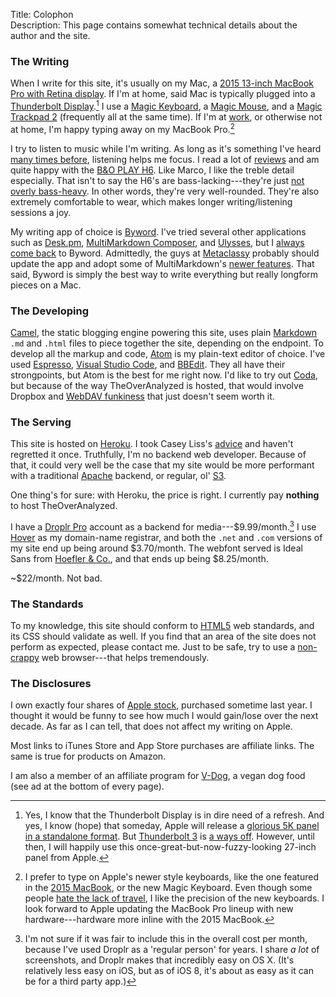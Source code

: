 Title: Colophon  
Description: This page contains somewhat technical details about the author and the site.  

### The Writing

When I write for this site, it's usually on my Mac, a [2015 13-inch MacBook Pro with Retina display][d]. If I'm at home, said Mac is typically plugged into a [Thunderbolt Display][wikipedia].[^yes] I use a [Magic Keyboard][wikipedia 2], a [Magic Mouse][wikipedia 3], and a [Magic Trackpad 2][apple] (frequently all at the same time). If I'm at [work][twitter], or otherwise not at home, I'm happy typing away on my MacBook Pro.[^int]

I try to listen to music while I'm writing. As long as it's something I've heard [many times before][apple 2],  listening helps me focus. I read a lot of [reviews][marco] and am quite happy with the [B&O PLAY H6][amazon]. Like Marco, I like the treble detail especially. That isn't to say the H6's are bass-lacking---they're just [not overly bass-heavy][marco 2]. In other words, they're very well-rounded. They're also extremely comfortable to wear, which makes longer writing/listening sessions a joy.

My writing app of choice is [Byword][apple 3]. I've tried several other applications such as [Desk.pm][apple 4], [MultiMarkdown Composer][multimarkdown], and [Ulysses][apple 5], but I [always come back][theoveranalyzed] to Byword. Admittedly, the guys at [Metaclassy][metaclassy] probably should update the app and adopt some of MultiMarkdown's [newer features][d 2]. That said, Byword is simply the best way to write everything but really longform pieces on a Mac.

### The Developing

[Camel][github], the static blogging engine powering this site, uses plain [Markdown][daringfireball] `.md` and `.html` files to piece together the site, depending on the endpoint. To develop all the markup and code, [Atom][atom] is my plain-text editor of choice. I've used [Espresso][theoveranalyzed 2], [Visual Studio Code][visualstudio], and [BBEdit][barebones]. They all have their strongpoints, but Atom is the best for me right now. I'd like to try out [Coda][panic], but because of the way TheOverAnalyzed is hosted, that would involve Dropbox and [WebDAV funkiness][dropdav] that just doesn't seem worth it.

### The Serving

This site is hosted on [Heroku][heroku]. I took Casey Liss's [advice][caseyliss] and haven't regretted it once. Truthfully, I'm no backend web developer. Because of that, it could very well be the case that my site would be more performant with a traditional [Apache][wikipedia 4] backend, or regular, ol' [S3][wikipedia 5].

One thing's for sure: with Heroku, the price is right. I currently pay **nothing** to host TheOverAnalyzed.

I have a [Droplr Pro][droplr] account as a backend for media---$9.99/month.[^drop] I use [Hover][hover] as my domain-name registrar, and both the `.net` and `.com` versions of my site end up being around $3.70/month. The webfont served is Ideal Sans from [Hoefler & Co.][typography], and that ends up being $8.25/month.

~$22/month. Not bad.

### The Standards

To my knowledge, this site should conform to [HTML5][wikipedia 6] web standards, and its CSS should validate as well. If you find that an area of the site does not perform as expected, please contact me. Just to be safe, try to use a [non-crappy][duckduckgo] web browser---that helps tremendously. 

### The Disclosures

I own exactly four shares of [Apple stock][nasdaq], purchased sometime last year. I thought it would be funny to see how much I would gain/lose over the next decade. As far as I can tell, that does not affect my writing on Apple.

Most links to iTunes Store and App Store purchases are affiliate links. The same is true for products on Amazon.

I am also a member of an affiliate program for [V-Dog][shareasale], a vegan dog food (see ad at the bottom of every page).

[^drop]: I'm not sure if it was fair to include this in the overall cost per month, because I've used Droplr as a 'regular person' for years. I share *a lot* of screenshots, and Droplr makes that incredibly easy on OS X. (It's relatively less easy on iOS, but as of iOS 8, it's about as easy as it can be for a third party app.)
[^int]: I prefer to type on Apple's newer style keyboards, like the one featured in the [2015 MacBook][d 3], or the new Magic Keyboard. Even though some people [hate the lack of travel][sixcolors], I like the precision of the new keyboards. I look forward to Apple updating the MacBook Pro lineup with new hardware---hardware more inline with the 2015 MacBook.
[^yes]: Yes, I know that the Thunderbolt Display is in dire need of a refresh. And yes, I know (hope) that someday, Apple will release a [glorious 5K panel in a standalone format][reddit]. But [Thunderbolt 3][wikipedia 7] is [a ways off][anandtech]. However, until then, I will happily use this once-great-but-now-fuzzy-looking 27-inch panel from Apple.

[amazon]: http://www.amazon.com/gp/product/B00C4VFYRC?tag=theov0c-20 "B&O PLAY H6's on Amazon"
[anandtech]: http://www.anandtech.com/show/9331/intel-announces-thunderbolt-3 "AnandTech piece on Thunderbolt 3"
[apple]: http://www.apple.com/shop/product/MJ2R2LL/A/magic-trackpad-2 "Apple's product page for the Magic Trackpad 2"
[apple 2]: https://itunes.apple.com/us/album/1989/id907242701?at=1l3vx9s "Taylor Swift's '1989' on the iTunes Store"
[apple 3]: https://itunes.apple.com/us/app/byword/id420212497?mt=12&at=1l3vx9s "Byword on the Mac App Store"
[apple 4]: https://itunes.apple.com/us/app/desk-pm-writing-blogging-notetaking/id915839505?mt=12&at=1l3vx9s "Desk PM on the Mac App Store"
[apple 5]: https://itunes.apple.com/us/app/ulysses/id623795237?mt=12&at=1l3vx9s "Ulysses on the Mac App Store"
[atom]: https://atom.io "Project page for Atom"
[barebones]: http://www.barebones.com/products/bbedit/ "Project page for BBEdit"
[caseyliss]: http://www.caseyliss.com/2014/11/19/heroku-adds-dropbox-support "Casey Liss's post about using Heroku with Dropbox"
[d]: http://d.pr/i/1jdbM "Screenshot of my configuration"
[d 2]: http://d.pr/i/1j7co "It would be nice if Byword would incorporate image captions"
[d 3]: http://d.pr/i/1ex2E+ "Screenshot of Apple's product page on the MacBook"
[daringfireball]: http://daringfireball.net/projects/markdown/ "Project page for Markdown"
[dropdav]: https://www.dropdav.com "DropDAV"
[droplr]: https://auth.droplr.com/referral/user/0cd0ca10c401759b74716f20598e6816?callback=https://d.pr/auth/referral "Droplr Pro subscription"
[duckduckgo]: https://duckduckgo.com/?q=alternatives+to+internet+explorer&ia=software "Alternatives to Internet Explorer"
[feed]: https://feed.press/?affid=8445 "FeedPress subscription"
[github]: https://github.com/cliss/camel "Project page for the static blogging engine powering this site, Camel"
[heroku]: http://heroku.com "Heroku"
[hover]: https://hover.com/Pji0Qlok "Subscribe to hover"
[marco]: http://www.marco.org/headphones-closed-portable#h6_Sound "Marco Arment reviewing the H6"
[marco 2]: http://www.marco.org/headphones-closed-portable#beatspro_Sound "Marco's take on the Beats Studio"
[metaclassy]: http://metaclassy.com/ "Developers of Byword"
[multimarkdown]: https://itunes.apple.com/us/app/multimarkdown-composer-2/id593294811?mt=12&at=1l3vx9s "MultiMarkdown Composer 2 on the Mac App Store"
[nasdaq]: http://www.nasdaq.com/symbol/aapl/real-time "$AAPL"
[panic]: https://www.panic.com/coda/ "Coda 2 for Mac"
[reddit]: https://www.reddit.com/r/apple/comments/2jfudp/wheres_the_apple_5k_retina_display_standalone/ "Reddit thread full of people sharing my dreams of a Retina 'Thunderbolt Display'"
[shareasale]: http://shareasale.com/r.cfm?b=603846&u=1059760&m=53267&urllink=&afftrack= "V-Dog"
[sixcolors]: https://sixcolors.com/post/2015/10/apple-magic-keyboard-review/ "Jason Snell reviewing the Magic Keyboard"
[theoveranalyzed]: /2015/3/4/byword-multimarkdown-composer-and-more#update-back-to-byword "Coming back to Byword"
[theoveranalyzed 2]: /2015/8/31/espressoapp-and-hack-a-typeface-designed-for-source-code#espresso-the-web-editor-for-mac "My post about using the Espresso app"
[twitter]: http://twitter.com/anthonycraigdds "My professional persona"
[typography]: http://www.typography.com/cloud/welcome/ "Cloud.typography webfonts"
[visualstudio]: https://code.visualstudio.com "Project page for Visual Studio Code"
[wikipedia]: https://en.wikipedia.org/wiki/Apple_Thunderbolt_Display "Wikipedia: Apple Thunderbolt Display"
[wikipedia 2]: https://en.wikipedia.org/wiki/Apple_Keyboard#Magic_Keyboard "Wikipedia: Magic Keyboard"
[wikipedia 3]: https://en.wikipedia.org/wiki/Magic_Mouse "Wikipedia: Magic Mouse"
[wikipedia 4]: https://en.wikipedia.org/wiki/Apache_Software_Foundation "Wikipedia: Apache"
[wikipedia 5]: https://en.wikipedia.org/wiki/Amazon_S3 "Wikipedia: Amazon S3"
[wikipedia 6]: https://en.wikipedia.org/wiki/HTML5 "Wikipedia: HTML5"
[wikipedia 7]: https://en.wikipedia.org/wiki/Thunderbolt_(interface)#Thunderbolt_3 "Wikipedia: Thunderbolt 3"
